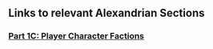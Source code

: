 ## Links to relevant Alexandrian Sections

### [Part 1C: Player Character Factions](https://thealexandrian.net/wordpress/41238/roleplaying-games/dragon-heist-remix-part-1c-player-character-factions)
